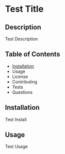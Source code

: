 # Test Title

## Description
Test Description

## Table of Contents
* [Installation](##-Installation)
* Usage
* License
* Contributing
* Tests
* Questions

## Installation
Test Install

## Usage
Test Usage